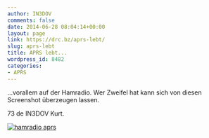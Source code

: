 ```yaml
---
author: IN3DOV
comments: false
date: 2014-06-28 08:04:14+00:00
layout: page
link: https://drc.bz/aprs-lebt/
slug: aprs-lebt
title: APRS lebt...
wordpress_id: 8482
categories:
- APRS
---
```


...vorallem auf der Hamradio. Wer Zweifel hat kann sich von diesen Screenshot überzeugen lassen.

73 de IN3DOV Kurt.

[![hamradio aprs](https://drc.bz/wp-content/uploads/2014/06/hamradio-aprs.jpg)](https://drc.bz/wp-content/uploads/2014/06/hamradio-aprs.jpg)




